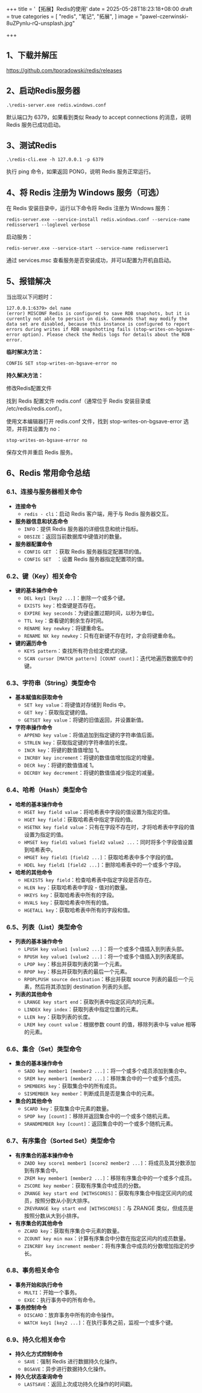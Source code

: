+++
title = '【拓展】Redis的使用'
date = 2025-05-28T18:23:18+08:00
draft = true
categories = [
    "redis",
    "笔记",
    "拓展",
]
image = "pawel-czerwinski-8uZPynIu-rQ-unsplash.jpg"

+++

## 1、下载并解压

https://github.com/tporadowski/redis/releases

## 2、启动Redis服务器

```
.\redis-server.exe redis.windows.conf
```

默认端口为 6379，如果看到类似 Ready to accept connections 的消息，说明 Redis 服务已成功启动。

## 3、测试Redis

```
.\redis-cli.exe -h 127.0.0.1 -p 6379
```

执行 ping 命令，如果返回 PONG，说明 Redis 服务正常运行。

## 4、将 Redis 注册为 Windows 服务（可选）

在 Redis 安装目录中，运行以下命令将 Redis 注册为 Windows 服务：

```
redis-server.exe --service-install redis.windows.conf --service-name redisserver1 --loglevel verbose
```

启动服务：

```
redis-server.exe --service-start --service-name redisserver1
```

通过 services.msc 查看服务是否安装成功，并可以配置为开机自启动。



## 5、报错解决

当出现以下问题时：

```
127.0.0.1:6379> del name
(error) MISCONF Redis is configured to save RDB snapshots, but it is currently not able to persist on disk. Commands that may modify the data set are disabled, because this instance is configured to report errors during writes if RDB snapshotting fails (stop-writes-on-bgsave-error option). Please check the Redis logs for details about the RDB error.
```

**临时解决方法：**

```
CONFIG SET stop-writes-on-bgsave-error no
```

**持久解决方法：**

修改Redis配置文件

找到 Redis 配置文件 redis.conf（通常位于 Redis 安装目录或 /etc/redis/redis.conf）。

使用文本编辑器打开 redis.conf 文件，找到 stop-writes-on-bgsave-error 选项，并将其设置为 no：

```
stop-writes-on-bgsave-error no
```

保存文件并重启 Redis 服务。

## 6、Redis 常用命令总结

### 6.1、连接与服务器相关命令

- **连接命令**
  - `redis - cli`：启动 Redis 客户端，用于与 Redis 服务器交互。
- **服务器信息和状态命令**
  - `INFO`：提供 Redis 服务器的详细信息和统计指标。
  - `DBSIZE`：返回当前数据库中键值对的数量。
- **服务器配置命令**
  - `CONFIG GET `：获取 Redis 服务器指定配置项的值。
  - `CONFIG SET  `：设置 Redis 服务器指定配置项的值。

### 6.2、键（Key）相关命令

- **键的基本操作命令**
  - `DEL key1 [key2 ...]`：删除一个或多个键。
  - `EXISTS key`：检查键是否存在。
  - `EXPIRE key seconds`：为键设置过期时间，以秒为单位。
  - `TTL key`：查看键的剩余生存时间。
  - `RENAME key newkey`：将键重命名。
  - `RENAME NX key newkey`：只有在新键不存在时，才会将键重命名。
- **键的遍历命令**
  - `KEYS pattern`：查找所有符合给定模式的键。
  - `SCAN cursor [MATCH pattern] [COUNT count]`：迭代地遍历数据库中的键。

### 6.3、字符串（String）类型命令

- **基本赋值和获取命令**
  - `SET key value`：将键值对存储到 Redis 中。
  - `GET key`：获取指定键的值。
  - `GETSET key value`：将键的旧值返回，并设置新值。
- **字符串操作命令**
  - `APPEND key value`：将值追加到指定键的字符串值后面。
  - `STRLEN key`：获取指定键的字符串值的长度。
  - `INCR key`：将键的数值值增加 1。
  - `INCRBY key increment`：将键的数值值增加指定的增量。
  - `DECR key`：将键的数值值减 1。
  - `DECRBY key decrement`：将键的数值值减少指定的减量。

### 6.4、哈希（Hash）类型命令

- **哈希的基本操作命令**
  - `HSET key field value`：将哈希表中字段的值设置为指定的值。
  - `HGET key field`：获取哈希表中指定字段的值。
  - `HSETNX key field value`：只有在字段不存在时，才将哈希表中字段的值设置为指定的值。
  - `HMSET key field1 value1 field2 value2 ...`：同时将多个字段值设置到哈希表中。
  - `HMGET key field1 [field2 ...]`：获取哈希表中多个字段的值。
  - `HDEL key field1 [field2 ...]`：删除哈希表中的一个或多个字段。
- **哈希的其他命令**
  - `HEXISTS key field`：检查哈希表中指定字段是否存在。
  - `HLEN key`：获取哈希表中字段 - 值对的数量。
  - `HKEYS key`：获取哈希表中所有的字段。
  - `HVALS key`：获取哈希表中所有的值。
  - `HGETALL key`：获取哈希表中所有的字段和值。

### 6.5、列表（List）类型命令

- **列表的基本操作命令**
  - `LPUSH key value1 [value2 ...]`：将一个或多个值插入到列表头部。
  - `RPUSH key value1 [value2 ...]`：将一个或多个值插入到列表尾部。
  - `LPOP key`：移出并获取列表的第一个元素。
  - `RPOP key`：移出并获取列表的最后一个元素。
  - `RPOPLPUSH source destination`：移出并获取 source 列表的最后一个元素，然后将其添加到 destination 列表的头部。
- **列表的其他命令**
  - `LRANGE key start end`：获取列表中指定区间内的元素。
  - `LINDEX key index`：获取列表中指定位置的元素。
  - `LLEN key`：获取列表的长度。
  - `LREM key count value`：根据参数 count 的值，移除列表中与 value 相等的元素。

### 6.6、集合（Set）类型命令

- **集合的基本操作命令**
  - `SADD key member1 [member2 ...]`：将一个或多个成员添加到集合中。
  - `SREM key member1 [member2 ...]`：移除集合中的一个或多个成员。
  - `SMEMBERS key`：获取集合中的所有成员。
  - `SISMEMBER key member`：判断成员是否是集合中的元素。
- **集合的其他命令**
  - `SCARD key`：获取集合中元素的数量。
  - `SPOP key [count]`：移除并返回集合中的一个或多个随机元素。
  - `SRANDMEMBER key [count]`：返回集合中的一个或多个随机元素。

### 6.7、有序集合（Sorted Set）类型命令

- **有序集合的基本操作命令**
  - `ZADD key score1 member1 [score2 member2 ...]`：将成员及其分数添加到有序集合中。
  - `ZREM key member1 [member2 ...]`：移除有序集合中的一个或多个成员。
  - `ZSCORE key member`：获取有序集合中成员的分数。
  - `ZRANGE key start end [WITHSCORES]`：获取有序集合中指定区间内的成员，按照分数从小到大排序。
  - `ZREVRANGE key start end [WITHSCORES]`：与 ZRANGE 类似，但成员是按照分数从大到小排序。
- **有序集合的其他命令**
  - `ZCARD key`：获取有序集合中元素的数量。
  - `ZCOUNT key min max`：计算有序集合中分数在指定区间内的成员数量。
  - `ZINCRBY key increment member`：将有序集合中成员的分数增加指定的步长。

### 6.8、事务相关命令

- **事务开始和执行命令**
  - `MULTI`：开始一个事务。
  - `EXEC`：执行事务中的所有命令。
- **事务控制命令**
  - `DISCARD`：放弃事务中所有的命令操作。
  - `WATCH key1 [key2 ...]`：在执行事务之前，监视一个或多个键。

### 6.9、持久化相关命令

- **持久化方式控制命令**
  - `SAVE`：强制 Redis 进行数据持久化操作。
  - `BGSAVE`：异步进行数据持久化操作。
- **持久化状态查询命令**
  - `LASTSAVE`：返回上次成功持久化操作的时间戳。